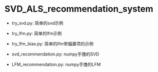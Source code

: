 # SVD_ALS_recommendation_system
* try_svd.py:  简单的svd示例

* try_lfm.py:  简单的lfm示例

* try_lfm_bias.py:  简单的lfm带偏置项的示例

* svd_recommendation.py: numpy手撸的SVD

* LFM_recommendation.py: numpy手撸的LFM

